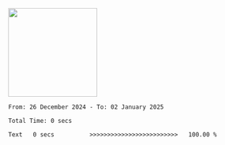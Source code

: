 <img height="180em" src="https://github-readme-stats-eight-theta.vercel.app/api?username=bkundev&show_icons=true&theme=radical&include_all_commits=true&count_private=true"/>
<!--START_SECTION:waka-->

```all_time
From: 26 December 2024 - To: 02 January 2025

Total Time: 0 secs

Text   0 secs          >>>>>>>>>>>>>>>>>>>>>>>>>   100.00 %
```

<!--END_SECTION:waka-->